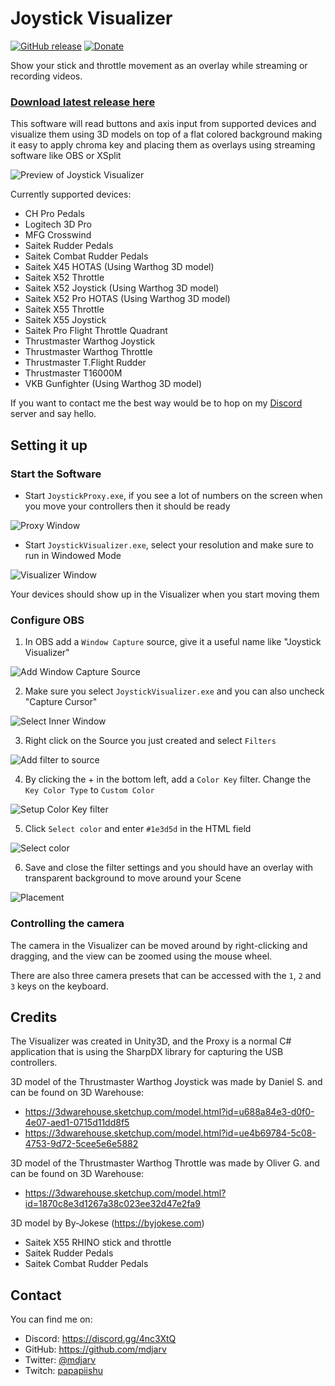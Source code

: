 # Joystick Visualizer
[![GitHub release](https://img.shields.io/github/release/mdjarv/joystickvisualizer.svg)](https://github.com/mdjarv/JoystickVisualizer/releases/latest)
[![Donate](https://img.shields.io/badge/Tip%20Jar-PayPal-green.svg)](http://paypal.me/mdjarv)

Show your stick and throttle movement as an overlay while streaming or recording videos.

### **[Download latest release here](https://github.com/mdjarv/JoystickVisualizer/releases)**

This software will read buttons and axis input from supported devices and visualize them using 3D models on top of a flat colored background making it easy to apply chroma key and placing them as overlays using streaming software like OBS or XSplit

![Preview of Joystick Visualizer](https://raw.githubusercontent.com/mdjarv/JoystickVisualizer/master/preview_image.png)

Currently supported devices:

* CH Pro Pedals
* Logitech 3D Pro
* MFG Crosswind
* Saitek Rudder Pedals
* Saitek Combat Rudder Pedals
* Saitek X45 HOTAS (Using Warthog 3D model)
* Saitek X52 Throttle
* Saitek X52 Joystick (Using Warthog 3D model)
* Saitek X52 Pro HOTAS (Using Warthog 3D model)
* Saitek X55 Throttle
* Saitek X55 Joystick
* Saitek Pro Flight Throttle Quadrant
* Thrustmaster Warthog Joystick
* Thrustmaster Warthog Throttle
* Thrustmaster T.Flight Rudder
* Thrustmaster T16000M
* VKB Gunfighter (Using Warthog 3D model)

If you want to contact me the best way would be to hop on my [Discord](https://discord.gg/4nc3XtQ) server and say hello.

## Setting it up

### Start the Software

* Start `JoystickProxy.exe`, if you see a lot of numbers on the screen when you move your controllers then it should be ready

![Proxy Window](https://raw.githubusercontent.com/mdjarv/JoystickVisualizer/master/proxy_window.png)

* Start `JoystickVisualizer.exe`, select your resolution and make sure to run in Windowed Mode

![Visualizer Window](https://raw.githubusercontent.com/mdjarv/JoystickVisualizer/master/visualizer_window.png)

Your devices should show up in the Visualizer when you start moving them

### Configure OBS

1. In OBS add a `Window Capture` source, give it a useful name like "Joystick Visualizer"

![Add Window Capture Source](https://raw.githubusercontent.com/mdjarv/JoystickVisualizer/master/obs_1_add_window_capture.png)

2. Make sure you select `JoystickVisualizer.exe` and you can also uncheck "Capture Cursor"

![Select Inner Window](https://raw.githubusercontent.com/mdjarv/JoystickVisualizer/master/obs_2_add_window_capture.png)

3. Right click on the Source you just created and select `Filters`

![Add filter to source](https://raw.githubusercontent.com/mdjarv/JoystickVisualizer/master/obs_3_sources.png)

4. By clicking the + in the bottom left, add a `Color Key` filter. Change the `Key Color Type` to `Custom Color`

![Setup Color Key filter](https://raw.githubusercontent.com/mdjarv/JoystickVisualizer/master/obs_4_window_capture_filter.png)

5. Click `Select color` and enter `#1e3d5d` in the HTML field

![Select color](https://raw.githubusercontent.com/mdjarv/JoystickVisualizer/master/obs_5_custom_color.png)

6. Save and close the filter settings and you should have an overlay with transparent background to move around your Scene

![Placement](https://raw.githubusercontent.com/mdjarv/JoystickVisualizer/master/obs_6_placement.png)

### Controlling the camera

The camera in the Visualizer can be moved around by right-clicking and dragging, and the view can be zoomed using the mouse wheel.

There are also three camera presets that can be accessed with the `1`, `2` and `3` keys on the keyboard.

## Credits

The Visualizer was created in Unity3D, and the Proxy is a normal C# application that is using the SharpDX library for capturing the USB controllers.

3D model of the Thrustmaster Warthog Joystick was made by Daniel S. and can be found on 3D Warehouse:

* https://3dwarehouse.sketchup.com/model.html?id=u688a84e3-d0f0-4e07-aed1-0715d11dd8f5
* https://3dwarehouse.sketchup.com/model.html?id=ue4b69784-5c08-4753-9d72-5cee5e6e5882

3D model of the Thrustmaster Warthog Throttle was made by Oliver G. and can be found on 3D Warehouse:

* https://3dwarehouse.sketchup.com/model.html?id=1870c8e3d1267a38c023ee32d47e2fa9

3D model by By-Jokese (https://byjokese.com)

* Saitek X55 RHINO stick and throttle
* Saitek Rudder Pedals
* Saitek Combat Rudder Pedals

## Contact

You can find me on:

* Discord: https://discord.gg/4nc3XtQ
* GitHub: https://github.com/mdjarv
* Twitter: [@mdjarv](https://twitter.com/mdjarv "@mdjarv on twitter")
* Twitch: [papapiishu](http://www.twitch.tv/papapiishu "papapiishu on Twitch")
